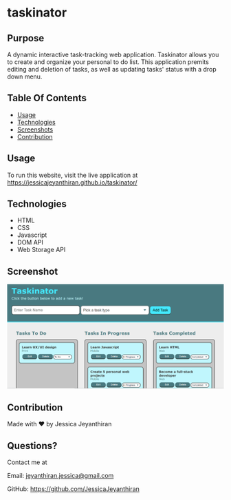 # taskinator

## Purpose
A dynamic interactive task-tracking web application. Taskinator allows you to create and organize your personal to do list. This application premits editing and deletion of tasks, as well as updating tasks' status with a drop down menu.

## Table Of Contents

* [Usage](#usage)
* [Technologies](#technologies)
* [Screenshots](#screenshots)
* [Contribution](#contribution)

## Usage

To run this website, visit the live application at https://jessicajeyanthiran.github.io/taskinator/  

## Technologies
* HTML
* CSS
* Javascript
* DOM API
* Web Storage API

## Screenshot

![Project Screenshot](./assets/images/screenshot.PNG)

## Contribution
Made with ❤️ by Jessica Jeyanthiran

## Questions?

Contact me at 

Email: jeyanthiran.jessica@gmail.com

GitHub: https://github.com/JessicaJeyanthiran
